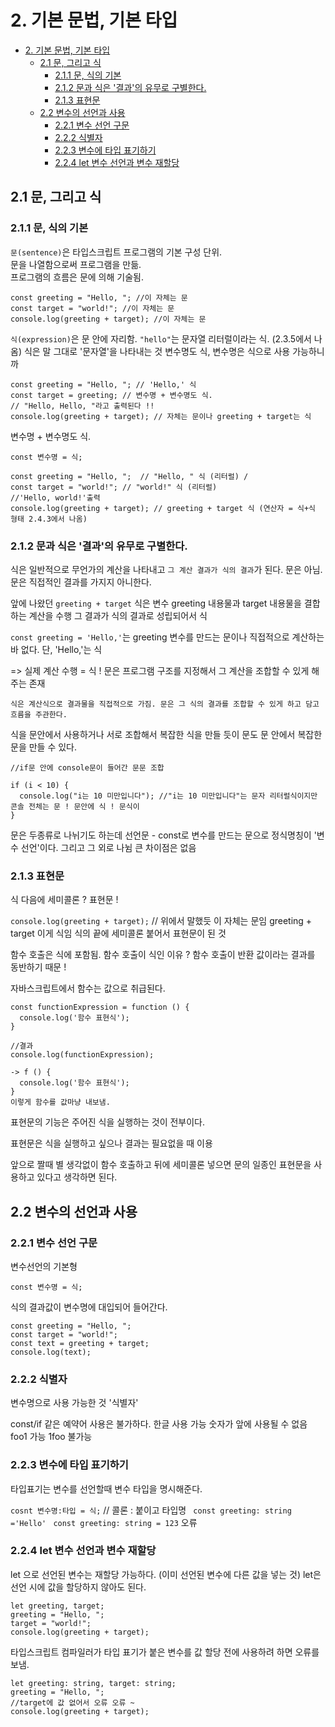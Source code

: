 # 2. 기본 문법, 기본 타입

- [2. 기본 문법, 기본 타입](#2-기본-문법-기본-타입)
  - [2.1 문, 그리고 식](#21-문-그리고-식)
    - [2.1.1 문, 식의 기본](#211-문-식의-기본)
    - [2.1.2 문과 식은 '결과'의 유무로 구별한다.](#212-문과-식은-결과의-유무로-구별한다)
    - [2.1.3 표현문](#213-표현문)
  - [2.2 변수의 선언과 사용](#22-변수의-선언과-사용)
    - [2.2.1 변수 선언 구문](#221-변수-선언-구문)
    - [2.2.2 식별자](#222-식별자)
    - [2.2.3 변수에 타입 표기하기](#223-변수에-타입-표기하기)
    - [2.2.4 let 변수 선언과 변수 재할당](#224-let-변수-선언과-변수-재할당)

## 2.1 문, 그리고 식

### 2.1.1 문, 식의 기본

`문(sentence)`은 타입스크립트 프로그램의 기본 구성 단위.  
문을 나열함으로써 프로그램을 만듦.  
프로그램의 흐름은 문에 의해 기술됨.

```
const greeting = "Hello, "; //이 자체는 문
const target = "world!"; //이 자체는 문
console.log(greeting + target); //이 자체는 문
```

`식(expression)`은 문 안에 자리함.
`"hello"`는 문자열 리터럴이라는 식. (2.3.5에서 나옴)
식은 말 그대로 '문자열'을 나타내는 것 
변수명도 식, 변수명은 식으로 사용 가능하니까
```
const greeting = "Hello, "; // 'Hello,' 식
const target = greeting; // 변수명 + 변수명도 식.
// "Hello, Hello, "라고 출력된다 !!
console.log(greeting + target); // 자체는 문이나 greeting + target는 식
```   
변수명 + 변수명도 식.

```const 변수명 = 식;```

```
const greeting = "Hello, ";  // "Hello, " 식 (리터럴) / 
const target = "world!"; // "world!" 식 (리터럴)
//'Hello, world!'출력
console.log(greeting + target); // greeting + target 식 (연산자 = 식+식 형태 2.4.3에서 나옴) 
```



### 2.1.2 문과 식은 '결과'의 유무로 구별한다.


식은 일반적으로 무언가의 계산을 나타내고 ```그 계산 결과가 식의 결과```가 된다.
문은 아님. 문은 직접적인 결과를 가지지 아니한다.

앞에 나왔던 
```greeting + target``` 식은 변수 greeting 내용물과 target 내용물을 결합하는 계산을 수행 그 결과가 식의 결과로 성립되어서 식

```const greeting = 'Hello,'```는 greeting 변수를 만드는 문이나 직접적으로 계산하는 바 없다. 단, 'Hello,'는 식

=> 실제 계산 수행 = 식 ! 문은 프로그램 구조를 지정해서 그 계산을 조합할 수 있게 해주는 존재

```식은 계산식으로 결과물을 직접적으로 가짐. 문은 그 식의 결과를 조합할 수 있게 하고 담고 흐름을 주관한다.```

식을 문안에서 사용하거나 서로 조합해서 복잡한 식을 만들 듯이
문도 문 안에서 복잡한 문을 만들 수 있다.

```
//if문 안에 console문이 들어간 문문 조합

if (i < 10) {
  console.log("i는 10 미만입니다"); //"i는 10 미만입니다"는 문자 리터럴식이지만 콘솔 전체는 문 ! 문안에 식 ! 문식이
}
```

문은 두종류로 나뉘기도 하는데 
선언문 - const로 변수를 만드는 문으로 정식명칭이 '변수 선언'이다.
그리고 그 외로 나뉨 큰 차이점은 없음

### 2.1.3 표현문

식 다음에 세미콜론 ? 표현문 !

```console.log(greeting + target);``` // 위에서 말했듯 이 자체는 문임 greeting + target 이게 식임 식의 끝에 세미콜론 붙어서 표현문이 된 것

함수 호출은 식에 포함됨. 함수 호출이 식인 이유 ? 함수 호출이 반환 값이라는 결과를 동반하기 때문 !

자바스크립트에서 함수는 값으로 취급된다.
```
const functionExpression = function () {
  console.log('함수 표현식');
}

//결과
console.log(functionExpression);

-> f () {
  console.log('함수 표현식');
}
이렇게 함수를 값마냥 내보냄.
```

표현문의 기능은 주어진 식을 실행하는 것이 전부이다.

표현문은 식을 실행하고 싶으나 결과는 필요없을 때 이용

앞으로 짤때 별 생각없이 함수 호출하고 뒤에 세미콜론 넣으면 문의 일종인 표현문을 사용하고 있다고 생각하면 된다.



## 2.2 변수의 선언과 사용


### 2.2.1 변수 선언 구문

변수선언의 기본형

```const 변수명 = 식;```

식의 결과값이 변수명에 대입되어 들어간다. 

```
const greeting = "Hello, ";
const target = "world!";
const text = greeting + target;
console.log(text);
```


### 2.2.2 식별자

변수명으로 사용 가능한 것 '식별자'

const/if 같은 예약어 사용은 불가하다.
한글 사용 가능
숫자가 앞에 사용될 수 없음
foo1 가능 1foo 불가능

### 2.2.3 변수에 타입 표기하기

타입표기는 변수를 선언할때 변수 타입을 명시해준다.

```cosnt 변수명:타입 = 식;``` // 콜론 : 붙이고 타입명
``` const greeting: string ='Hello'```
``` const greeting: string = 123``` 오류

### 2.2.4 let 변수 선언과 변수 재할당
let 으로 선언된 변수는 재할당 가능하다. (이미 선언된 변수에 다른 값을 넣는 것)
let은 선언 시에 값을 할당하지 않아도 된다.

```
let greeting, target;
greeting = "Hello, ";
target = "world!";
console.log(greeting + target);
```

타입스크립트 컴파일러가 타입 표기가 붙은 변수를 값 할당 전에 사용하려 하면 오류를 보냄.

```
let greeting: string, target: string;
greeting = "Hello, ";
//target에 값 없어서 오류 오류 ~
console.log(greeting + target);
```

